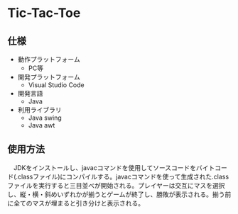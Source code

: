 # Tic-Tac-Toe

## 仕様

- 動作プラットフォーム
  - PC等
- 開発プラットフォーム
  - Visual Studio Code
- 開発言語
  - Java
- 利用ライブラリ
  - Java swing
  - Java awt

## 使用方法
　JDKをインストールし、javacコマンドを使用してソースコードをバイトコード(.classファイル)にコンパイルする。javacコマンドを使って生成された.classファイルを実行すると三目並べが開始される。プレイヤーは交互にマスを選択し、縦・横・斜めいずれかが揃うとゲームが終了し、勝敗が表示される。揃う前に全てのマスが埋まると引き分けと表示される。
